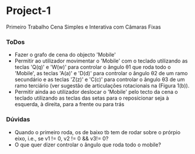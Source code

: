 # Project-1

Primeiro Trabalho
Cena Simples e Interativa com Câmaras Fixas

### ToDos
- Fazer o grafo de cena do objecto 'Mobile'
- Permitir ao utilizador movimentar o 'Mobile' com o teclado utilizando as teclas 'Q(q)' e 'W(w)' para controlar o ângulo θ1 que roda todo o 'Mobile', as teclas 'A(a)' e 'D(d)' para controlar o ângulo θ2 de um ramo secundário e as teclas 'Z(z)' e 'C(c)' para controlar o ângulo θ3 de um ramo terciário (ver sugestão de articulações rotacionais na (Figura 1(b)).
-  Permitir ainda ao utilizador deslocar o 'Mobile' pelo tecto da cena o teclado utilizando as teclas das setas para o reposicionar seja à esquerda, à direita, para a frente ou para trás

### Dúvidas
- Quando o primeiro roda, os de baixo tb tem de rodar sobre o prórpio eixo, i.e., se v1 != 0, v2 != 0 && v3!= 0?
- O que quer dizer controlar o ângulo que roda todo o mobile?